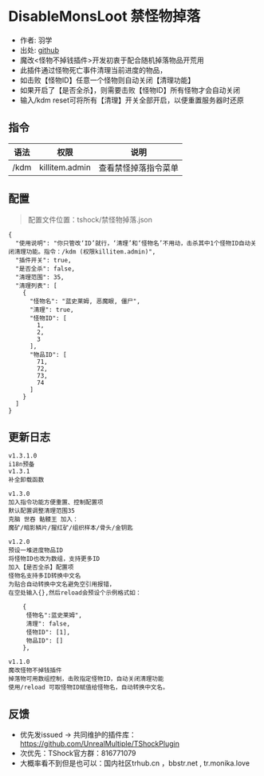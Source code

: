 # DisableMonsLoot 禁怪物掉落

- 作者: 羽学
- 出处: [github](https://gitee.com/Crafty/bean-points)
- 魔改<怪物不掉钱插件>开发初衷于配合随机掉落物品开荒用
- 此插件通过怪物死亡事件清理当前进度的物品，
- 如击败【怪物ID】任意一个怪物则自动关闭【清理功能】
- 如果开启了【是否全杀】，则需要击败【怪物ID】所有怪物才会自动关闭
- 输入/kdm reset可将所有【清理】开关全部开启，以便重置服务器时还原

## 指令

| 语法   |               权限               |     说明     |
| ---- | :----------------------------: | :--------: |
| /kdm | killitem.admin | 查看禁怪掉落指令菜单 |

## 配置

> 配置文件位置：tshock/禁怪物掉落.json

```json5
{
  "使用说明": "你只管改‘ID’就行，‘清理’和‘怪物名’不用动，击杀其中1个怪物ID自动关闭清理功能。指令：/kdm (权限killitem.admin)",
  "插件开关": true,
  "是否全杀": false,
  "清理范围": 35,
  "清理列表": [
    {
      "怪物名": "蓝史莱姆, 恶魔眼, 僵尸",
      "清理": true,
      "怪物ID": [
        1,
        2,
        3
      ],
      "物品ID": [
        71,
        72,
        73,
        74
      ]
    }
  ]
}
```

## 更新日志

```
v1.3.1.0
i18n预备
v1.3.1
补全卸载函数

v1.3.0
加入指令功能方便重置、控制配置项
默认配置调整清理范围35
克脑 世吞 骷髅王 加入：
魔矿/暗影鳞片/猩红矿/组织样本/骨头/金钥匙

v1.2.0
预设一堆进度物品ID
将怪物ID也改为数组，支持更多ID
加入【是否全杀】配置项
怪物名支持多ID转换中文名
为贴合自动转换中文名避免空引用报错，
在空处输入{},然后reload会预设个示例格式如：

    {
     怪物名":蓝史莱姆",
     清理": false,
     怪物ID": [1],
     物品ID": []
    },

v1.1.0
魔改怪物不掉钱插件
掉落物可用数组控制，击败指定怪物ID，自动关闭清理功能
使用/reload 可取怪物ID赋值给怪物名，自动转换中文名。
```

## 反馈

- 优先发issued -> 共同维护的插件库：https://github.com/UnrealMultiple/TShockPlugin
- 次优先：TShock官方群：816771079
- 大概率看不到但是也可以：国内社区trhub.cn ，bbstr.net , tr.monika.love
